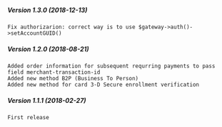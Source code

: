 ##### Version 1.3.0 (2018-12-13)

	Fix authorizarion: correct way is to use $gateway->auth()->setAccountGUID()

##### Version 1.2.0 (2018-08-21)

	Added order information for subsequent requrring payments to pass field merchant-transaction-id
	Added new method B2P (Business To Person)
	Added new method for card 3-D Secure enrollment verification

##### Version 1.1.1 (2018-02-27)

	First release
